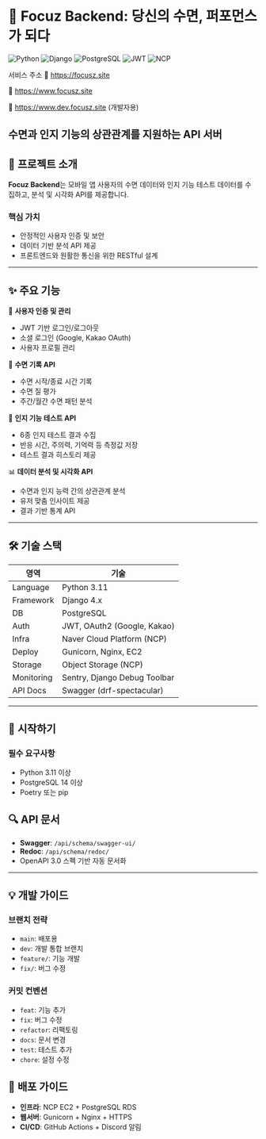 # 🧠 Focuz Backend: 당신의 수면, 퍼포먼스가 되다  
![Python](https://img.shields.io/badge/Python-3776AB?style=for-the-badge&logo=python&logoColor=white)
![Django](https://img.shields.io/badge/Django-092E20?style=for-the-badge&logo=django&logoColor=white)
![PostgreSQL](https://img.shields.io/badge/PostgreSQL-4169E1?style=for-the-badge&logo=postgresql&logoColor=white)
![JWT](https://img.shields.io/badge/JWT-black?style=for-the-badge&logo=JSON%20web%20tokens)
![NCP](https://img.shields.io/badge/Naver_Cloud-03C75A?style=for-the-badge&logo=Naver&logoColor=white)

서비스 주소
🔗 https://focusz.site

🔗 https://www.focusz.site

🔗 https://www.dev.focusz.site (개발자용)

수면과 인지 기능의 상관관계를 지원하는 API 서버
---

## 🎯 프로젝트 소개  
**Focuz Backend**는 모바일 앱 사용자의 수면 데이터와 인지 기능 테스트 데이터를 수집하고, 분석 및 시각화 API를 제공합니다.

### 핵심 가치
- 안정적인 사용자 인증 및 보안  
- 데이터 기반 분석 API 제공  
- 프론트엔드와 원활한 통신을 위한 RESTful 설계

---

## ✨ 주요 기능  

🔐 **사용자 인증 및 관리**  
- JWT 기반 로그인/로그아웃  
- 소셜 로그인 (Google, Kakao OAuth)  
- 사용자 프로필 관리  

🛌 **수면 기록 API**  
- 수면 시작/종료 시간 기록  
- 수면 질 평가  
- 주간/월간 수면 패턴 분석  

🧠 **인지 기능 테스트 API**  
- 6종 인지 테스트 결과 수집  
- 반응 시간, 주의력, 기억력 등 측정값 저장  
- 테스트 결과 히스토리 제공  

📊 **데이터 분석 및 시각화 API**  
- 수면과 인지 능력 간의 상관관계 분석  
- 유저 맞춤 인사이트 제공  
- 결과 기반 통계 API  

---

## 🛠 기술 스택

| 영역        | 기술 |
|-------------|------|
| Language    | Python 3.11 |
| Framework   | Django 4.x |
| DB          | PostgreSQL |
| Auth        | JWT, OAuth2 (Google, Kakao) |
| Infra       | Naver Cloud Platform (NCP) |
| Deploy      | Gunicorn, Nginx, EC2 |
| Storage     | Object Storage (NCP) |
| Monitoring  | Sentry, Django Debug Toolbar |
| API Docs    | Swagger (drf-spectacular) |

---

## 🚀 시작하기

### 필수 요구사항
- Python 3.11 이상  
- PostgreSQL 14 이상  
- Poetry 또는 pip

## 🔍 API 문서

- **Swagger**: `/api/schema/swagger-ui/`  
- **Redoc**: `/api/schema/redoc/`  
- OpenAPI 3.0 스펙 기반 자동 문서화

---

## 💡 개발 가이드

### 브랜치 전략

- `main`: 배포용  
- `dev`: 개발 통합 브랜치  
- `feature/`: 기능 개발  
- `fix/`: 버그 수정  

### 커밋 컨벤션

- `feat`: 기능 추가  
- `fix`: 버그 수정  
- `refactor`: 리팩토링  
- `docs`: 문서 변경  
- `test`: 테스트 추가  
- `chore`: 설정 수정  

## 📱 배포 가이드

- **인프라**: NCP EC2 + PostgreSQL RDS  
- **웹서버**: Gunicorn + Nginx + HTTPS  
- **CI/CD**: GitHub Actions + Discord 알림
